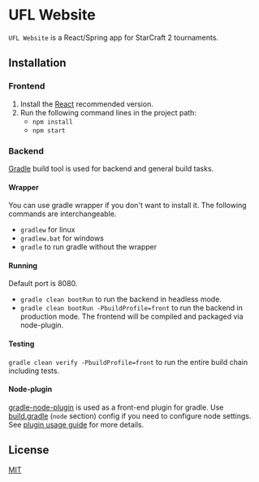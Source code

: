# UFL Website

`UFL Website` is a React/Spring app for StarCraft 2 tournaments.

## Installation

### Frontend
1. Install the [React](https://nodejs.org/) recommended version.
2. Run the following command lines in the project path:
    + `npm install`
    + `npm start`

### Backend
[Gradle](https://gradle.org/) build tool is used for backend and general build tasks. 
#### Wrapper
You can use gradle wrapper if you don't want to install it. The following commands are interchangeable.
* `gradlew` for linux
* `gradlew.bat` for windows
* `gradle` to run gradle without the wrapper

#### Running
Default port is 8080.
* `gradle clean bootRun` to run the backend in headless mode.
* `gradle clean bootRun -PbuildProfile=front` to run the backend in production mode. The frontend will be compiled and packaged
   via node-plugin.

#### Testing
`gradle clean verify -PbuildProfile=front` to run the entire build chain including tests.

#### Node-plugin
[gradle-node-plugin](https://github.com/node-gradle/gradle-node-plugin) is used as a front-end plugin for gradle.
Use [build.gradle](server/build.gradle) (`node` section) config if you need to configure node settings. See 
[plugin usage guide](https://github.com/node-gradle/gradle-node-plugin/blob/master/docs/usage.md#configuring-the-plugin)
for more details.

## License
[MIT](https://choosealicense.com/licenses/mit/)